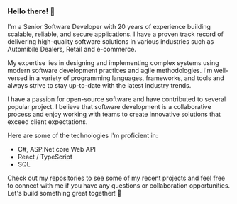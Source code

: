 ### Hello there! 👋

I'm a Senior Software Developer with 20 years of experience building scalable, reliable, and secure applications. I have a proven track record of delivering high-quality software solutions in various industries such as Automibile Dealers, Retail and e-commerce.

My expertise lies in designing and implementing complex systems using modern software development practices and agile methodologies. I'm well-versed in a variety of programming languages, frameworks, and tools and always strive to stay up-to-date with the latest industry trends.

I have a passion for open-source software and have contributed to several popular project. I believe that software development is a collaborative process and enjoy working with teams to create innovative solutions that exceed client expectations.

Here are some of the technologies I'm proficient in:

<ul>
  <li>C#, ASP.Net core Web API</li>
  <li>React / TypeScript</li>
  <li>SQL</li>
</ul>

Check out my repositories to see some of my recent projects and feel free to connect with me if you have any questions or collaboration opportunities. Let's build something great together! 🚀

<!--
**manoloramon/manoloramon** is a ✨ _special_ ✨ repository because its `README.md` (this file) appears on your GitHub profile.

Here are some ideas to get you started:

- 🔭 I’m currently working on ...
- 🌱 I’m currently learning ...
- 👯 I’m looking to collaborate on ...
- 🤔 I’m looking for help with ...
- 💬 Ask me about ...
- 📫 How to reach me: ...
- 😄 Pronouns: ...
- ⚡ Fun fact: ...
-->
